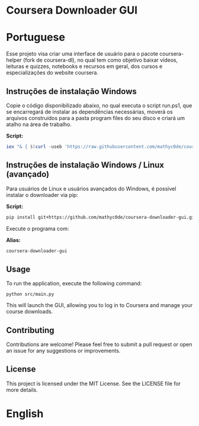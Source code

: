 # Coursera Downloader GUI

# Portuguese

Esse projeto visa criar uma interface de usuário para o pacote coursera-helper (fork de coursera-dl), no qual tem como objetivo baixar vídeos, leituras e quizzes, notebooks e recursos em geral, dos cursos e especializações do website coursera. 

## Instruções de instalação Windows

Copie o código disponibilizado abaixo, no qual executa o script run.ps1, que se encarregará de instalar as dependências necessárias, moverá os arquivos construídos para a pasta program files do seu disco e criará um atalho na área de trabalho.

**Script:**
```powershell
iex "& { $(curl -useb 'https://raw.githubusercontent.com/mathyc0de/coursera-downloader-gui/refs/heads/main/run.ps1') }"
```

## Instruções de instalação Windows / Linux (avançado)

Para usuários de Linux e usuários avançados do Windows, é possível instalar o downloader via pip:

**Script:**
```bash
pip install git+https://github.com/mathyc0de/coursera-downloader-gui.git
```

Execute o programa com:

**Alias:**
```bash
coursera-downloader-gui
```

## Usage

To run the application, execute the following command:
```
python src/main.py
```

This will launch the GUI, allowing you to log in to Coursera and manage your course downloads.

## Contributing

Contributions are welcome! Please feel free to submit a pull request or open an issue for any suggestions or improvements.

## License

This project is licensed under the MIT License. See the LICENSE file for more details.


# English